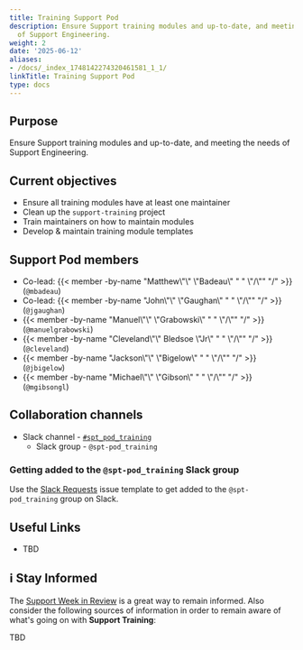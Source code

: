 ```yaml
---
title: Training Support Pod
description: Ensure Support training modules and up-to-date, and meeting the needs
  of Support Engineering.
weight: 2
date: '2025-06-12'
aliases:
- /docs/_index_1748142274320461581_1_1/
linkTitle: Training Support Pod
type: docs
---
```


## Purpose

Ensure Support training modules and up-to-date, and meeting the needs of Support Engineering.

## Current objectives

- Ensure all training modules have at least one maintainer
- Clean up the `support-training` project
- Train maintainers on how to maintain modules
- Develop & maintain training module templates

## Support Pod members

- Co-lead: {{< member -by-name "Matthew\\\"\\\" \\\"Badeau\\\" " " \\\"/\\\"" "/" >}} (`@mbadeau`)
- Co-lead: {{< member -by-name "John\\\"\\\" \\\"Gaughan\\\" " " \\\"/\\\"" "/" >}} (`@jgaughan`)
- {{< member -by-name "Manuel\\\"\\\" \\\"Grabowski\\\" " " \\\"/\\\"" "/" >}} (`@manuelgrabowski`)
- {{< member -by-name "Cleveland\\\"\\\" Bledsoe \\\"Jr\\\" " " \\\"/\\\"" "/" >}} (`@cleveland`)
- {{< member -by-name "Jackson\\\"\\\" \\\"Bigelow\\\" " " \\\"/\\\"" "/" >}} (`@jbigelow`)
- {{< member -by-name "Michael\\\"\\\" \\\"Gibson\\\" " " \\\"/\\\"" "/" >}} (`@mgibsongl`)

## Collaboration channels

- Slack channel - [`#spt_pod_training`](https://gitlab.enterprise.slack.com/archives/C06P0J75H6Y)
  - Slack group - `@spt-pod_training`

### Getting added to the `@spt-pod_training` Slack group

Use the [Slack Requests](https://gitlab.com/gitlab-com/team-member-epics/access-requests/issues/new?issuable_template=Slack_Request) issue template to get added to the `@spt-pod_training` group on Slack.

## Useful Links

- TBD

## ℹ️  Stay Informed

The [Support Week in Review](https://gitlab.com/gitlab-com/support/readiness/support-week-in-review) is a great way to remain informed. Also consider the following sources of information in order to remain aware of what's going on with **Support Training**:

TBD
